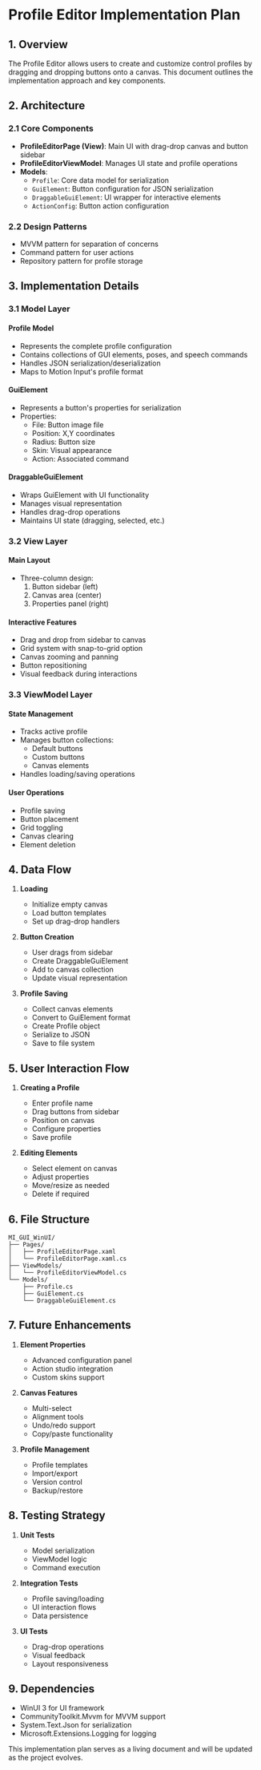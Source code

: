# Profile Editor Implementation Plan

## 1. Overview

The Profile Editor allows users to create and customize control profiles by dragging and dropping buttons onto a canvas. This document outlines the implementation approach and key components.

## 2. Architecture

### 2.1 Core Components

- **ProfileEditorPage (View)**: Main UI with drag-drop canvas and button sidebar
- **ProfileEditorViewModel**: Manages UI state and profile operations
- **Models**:
  - `Profile`: Core data model for serialization
  - `GuiElement`: Button configuration for JSON serialization
  - `DraggableGuiElement`: UI wrapper for interactive elements
  - `ActionConfig`: Button action configuration

### 2.2 Design Patterns

- MVVM pattern for separation of concerns
- Command pattern for user actions
- Repository pattern for profile storage

## 3. Implementation Details

### 3.1 Model Layer

#### Profile Model
- Represents the complete profile configuration
- Contains collections of GUI elements, poses, and speech commands
- Handles JSON serialization/deserialization
- Maps to Motion Input's profile format

#### GuiElement
- Represents a button's properties for serialization
- Properties:
  - File: Button image file
  - Position: X,Y coordinates
  - Radius: Button size
  - Skin: Visual appearance
  - Action: Associated command

#### DraggableGuiElement
- Wraps GuiElement with UI functionality
- Manages visual representation
- Handles drag-drop operations
- Maintains UI state (dragging, selected, etc.)

### 3.2 View Layer

#### Main Layout
- Three-column design:
  1. Button sidebar (left)
  2. Canvas area (center)
  3. Properties panel (right)

#### Interactive Features
- Drag and drop from sidebar to canvas
- Grid system with snap-to-grid option
- Canvas zooming and panning
- Button repositioning
- Visual feedback during interactions

### 3.3 ViewModel Layer

#### State Management
- Tracks active profile
- Manages button collections:
  - Default buttons
  - Custom buttons
  - Canvas elements
- Handles loading/saving operations

#### User Operations
- Profile saving
- Button placement
- Grid toggling
- Canvas clearing
- Element deletion

## 4. Data Flow

1. **Loading**
   - Initialize empty canvas
   - Load button templates
   - Set up drag-drop handlers

2. **Button Creation**
   - User drags from sidebar
   - Create DraggableGuiElement
   - Add to canvas collection
   - Update visual representation

3. **Profile Saving**
   - Collect canvas elements
   - Convert to GuiElement format
   - Create Profile object
   - Serialize to JSON
   - Save to file system

## 5. User Interaction Flow

1. **Creating a Profile**
   - Enter profile name
   - Drag buttons from sidebar
   - Position on canvas
   - Configure properties
   - Save profile

2. **Editing Elements**
   - Select element on canvas
   - Adjust properties
   - Move/resize as needed
   - Delete if required

## 6. File Structure

```
MI_GUI_WinUI/
├── Pages/
│   ├── ProfileEditorPage.xaml
│   └── ProfileEditorPage.xaml.cs
├── ViewModels/
│   └── ProfileEditorViewModel.cs
└── Models/
    ├── Profile.cs
    ├── GuiElement.cs
    └── DraggableGuiElement.cs
```

## 7. Future Enhancements

1. **Element Properties**
   - Advanced configuration panel
   - Action studio integration
   - Custom skins support

2. **Canvas Features**
   - Multi-select
   - Alignment tools
   - Undo/redo support
   - Copy/paste functionality

3. **Profile Management**
   - Profile templates
   - Import/export
   - Version control
   - Backup/restore

## 8. Testing Strategy

1. **Unit Tests**
   - Model serialization
   - ViewModel logic
   - Command execution

2. **Integration Tests**
   - Profile saving/loading
   - UI interaction flows
   - Data persistence

3. **UI Tests**
   - Drag-drop operations
   - Visual feedback
   - Layout responsiveness

## 9. Dependencies

- WinUI 3 for UI framework
- CommunityToolkit.Mvvm for MVVM support
- System.Text.Json for serialization
- Microsoft.Extensions.Logging for logging

This implementation plan serves as a living document and will be updated as the project evolves.